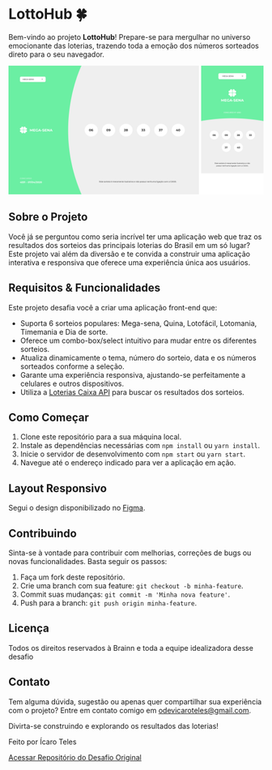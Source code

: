 # LottoHub 🍀

Bem-vindo ao projeto **LottoHub**! Prepare-se para mergulhar no universo emocionante das loterias, trazendo toda a emoção dos números sorteados direto para o seu navegador.

![LottoHub](public/images/lottohub.png)

## Sobre o Projeto

Você já se perguntou como seria incrível ter uma aplicação web que traz os resultados dos sorteios das principais loterias do Brasil em um só lugar? Este projeto vai além da diversão e te convida a construir uma aplicação interativa e responsiva que oferece uma experiência única aos usuários.

## Requisitos & Funcionalidades

Este projeto desafia você a criar uma aplicação front-end que:

- Suporta 6 sorteios populares: Mega-sena, Quina, Lotofácil, Lotomania, Timemania e Dia de sorte.
- Oferece um combo-box/select intuitivo para mudar entre os diferentes sorteios.
- Atualiza dinamicamente o tema, número do sorteio, data e os números sorteados conforme a seleção.
- Garante uma experiência responsiva, ajustando-se perfeitamente a celulares e outros dispositivos.
- Utiliza a [Loterias Caixa API](https://loteriascaixa-api.herokuapp.com/api) para buscar os resultados dos sorteios.

## Como Começar

1. Clone este repositório para a sua máquina local.
2. Instale as dependências necessárias com `npm install` ou `yarn install`.
3. Inicie o servidor de desenvolvimento com `npm start` ou `yarn start`.
4. Navegue até o endereço indicado para ver a aplicação em ação.

## Layout Responsivo

Segui o design disponibilizado no [Figma](https://www.figma.com/file/H2qrYBCFMf4didYmxRwTxP/Brainn-Frontend-Challenge).

## Contribuindo

Sinta-se à vontade para contribuir com melhorias, correções de bugs ou novas funcionalidades. Basta seguir os passos:

1. Faça um fork deste repositório.
2. Crie uma branch com sua feature: `git checkout -b minha-feature`.
3. Commit suas mudanças: `git commit -m 'Minha nova feature'`.
4. Push para a branch: `git push origin minha-feature`.

## Licença

Todos os direitos reservados à Brainn e toda a equipe idealizadora desse desafio

## Contato

Tem alguma dúvida, sugestão ou apenas quer compartilhar sua experiência com o projeto? Entre em contato comigo em [odevicaroteles@gmail.com](mailto:odevicaroteles@gmail.com).

Divirta-se construindo e explorando os resultados das loterias!

Feito por Ícaro Teles

[Acessar Repositório do Desafio Original](https://github.com/brainnco-exs/readme-frontend.git)
